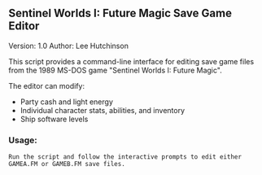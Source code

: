 ## Sentinel Worlds I: Future Magic Save Game Editor
Version: 1.0
Author: Lee Hutchinson

This script provides a command-line interface for editing save game files
from the 1989 MS-DOS game "Sentinel Worlds I: Future Magic".

The editor can modify:
- Party cash and light energy
- Individual character stats, abilities, and inventory
- Ship software levels

### Usage:
    Run the script and follow the interactive prompts to edit either
    GAMEA.FM or GAMEB.FM save files.